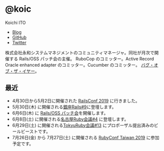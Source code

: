 # @koic

Koichi ITO

- [Blog](http://koic.hatenablog.com/)
- [GitHub](https://github.com/koic)
- [Twitter](https://twitter.com/koic)

株式会社永和システムマネジメントのコミュニティマネージャ。同社が月次で開催する Rails/OSS パッチ会の主催。
RuboCop のコミッター。Active Record Oracle enhanced adapter のコミッター。Cucumber のコミッター。
[バグ・オブ・ザ・イヤー](https://speakerdeck.com/koic/the-tracepoint-bumb)。

## 最近

- 4月30日から5月2日に開催された [RailsConf 2019](https://railsconf.com) に行きました。
- 5月30日(木) に開催される[銀座Rails#9](https://ginza-rails.connpass.com/event/128338)に登壇します。
- 6月6日(木) に [Rails/OSS パッチ会](https://blog.agile.esm.co.jp/entry/rails-oss-patch-meetup-20190606)を開催します。
- 6月8日(土) に開催される[名古屋Ruby会議#4](https://regional.rubykaigi.org/nagoya04) に登壇します。
- 6月29日(土) に開催される[TokyuRuby会議#13](https://tokyurubykaigi.github.io/tokyu13/) にプロポーザル提出済みのビールビーストです。
- 7月26日(金) から 7月27日(土) に開催される [RubyConf Taiwan 2019](https://2019.rubyconf.tw) に参加予定です。
